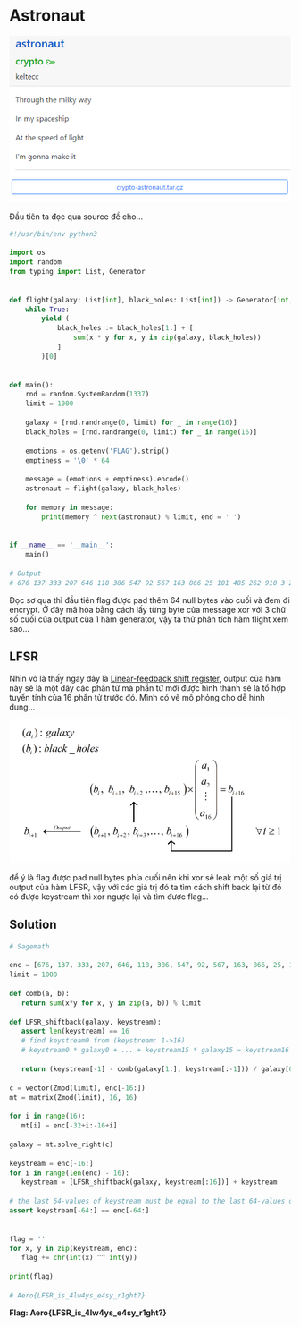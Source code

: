 # Astronaut

![Astronaut](./astronaut.png)

Đầu tiên ta đọc qua source đề cho...

```python
#!/usr/bin/env python3

import os
import random
from typing import List, Generator


def flight(galaxy: List[int], black_holes: List[int]) -> Generator[int, None, None]:
    while True:
        yield (
            black_holes := black_holes[1:] + [
                sum(x * y for x, y in zip(galaxy, black_holes))
            ]
        )[0]


def main():
    rnd = random.SystemRandom(1337)
    limit = 1000

    galaxy = [rnd.randrange(0, limit) for _ in range(16)]
    black_holes = [rnd.randrange(0, limit) for _ in range(16)]

    emotions = os.getenv('FLAG').strip()
    emptiness = '\0' * 64

    message = (emotions + emptiness).encode()
    astronaut = flight(galaxy, black_holes)

    for memory in message:
        print(memory ^ next(astronaut) % limit, end = ' ')


if __name__ == '__main__':
    main()

# Output
# 676 137 333 207 646 118 386 547 92 567 163 866 25 181 485 262 910 3 225 385 784 792 95 810 1019 500 527 442 693 293 236 372 829 551 211 726 217 932 317 521 129 4 285 964 876 972 747 361 136 835 657 138 731 684 831 525 0 426 989 129 674 192 412 187 936 652 559 257 991 354 44 759 599 383 801 110 744 771 163 798 406 493 161 991 737 908 340 733 746 944 629 554 559 545 978 380 
```

Đọc sơ qua thì đầu tiên flag được pad thêm 64 null bytes vào cuối và đem đi encrypt. Ở đây mã hóa bằng cách lấy từng byte của message xor với 3 chữ số cuối của output của 1 hàm generator, vậy ta thử phân tích hàm flight xem sao...

## LFSR

Nhìn vô là thấy ngay đây là [Linear-feedback shift register](https://en.wikipedia.org/wiki/Linear-feedback_shift_register), output của hàm này sẽ là một dãy các phần tử mà phần tử mới được hình thành sẽ là tổ hợp tuyến tính của 16 phần tử trước đó. Mình có vẽ mô phỏng cho dễ hình dung...

![lfsr](./lfsr.png)

để ý là flag được pad null bytes phía cuối nên khi xor sẽ leak một số giá trị output của hàm LFSR, vậy với các giá trị đó ta tìm cách shift back lại từ đó có được keystream thì xor ngược lại và tìm được flag...

## Solution

```python
# Sagemath

enc = [676, 137, 333, 207, 646, 118, 386, 547, 92, 567, 163, 866, 25, 181, 485, 262, 910, 3, 225, 385, 784, 792, 95, 810, 1019, 500, 527, 442, 693, 293, 236, 372, 829, 551, 211, 726, 217, 932, 317, 521, 129, 4, 285, 964, 876, 972, 747, 361, 136, 835, 657, 138, 731, 684, 831, 525, 0, 426, 989, 129, 674, 192, 412, 187, 936, 652, 559, 257, 991, 354, 44, 759, 599, 383, 801, 110, 744, 771, 163, 798, 406, 493, 161, 991, 737, 908, 340, 733, 746, 944, 629, 554, 559, 545, 978, 380]
limit = 1000

def comb(a, b):
   return sum(x*y for x, y in zip(a, b)) % limit

def LFSR_shiftback(galaxy, keystream):
   assert len(keystream) == 16
   # find keystream0 from (keystream: 1->16)
   # keystream0 * galaxy0 + ... + keystream15 * galaxy15 = keystream16

   return (keystream[-1] - comb(galaxy[1:], keystream[:-1])) / galaxy[0]

c = vector(Zmod(limit), enc[-16:])
mt = matrix(Zmod(limit), 16, 16)

for i in range(16):
   mt[i] = enc[-32+i:-16+i]

galaxy = mt.solve_right(c)

keystream = enc[-16:]
for i in range(len(enc) - 16):
   keystream = [LFSR_shiftback(galaxy, keystream[:16])] + keystream

# the last 64-values of keystream must be equal to the last 64-values of enc
assert keystream[-64:] == enc[-64:]


flag = ''
for x, y in zip(keystream, enc):
   flag += chr(int(x) ^^ int(y))

print(flag)

# Aero{LFSR_is_4lw4ys_e4sy_r1ght?}

```

**Flag: Aero{LFSR_is_4lw4ys_e4sy_r1ght?}**